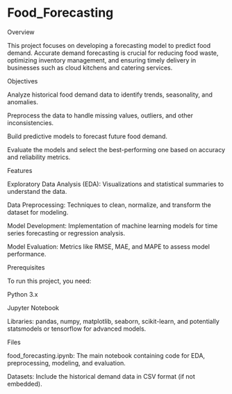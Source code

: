 # Food_Forecasting
Overview

This project focuses on developing a forecasting model to predict food demand. Accurate demand forecasting is crucial for reducing food waste, optimizing inventory management, and ensuring timely delivery in businesses such as cloud kitchens and catering services.

Objectives

Analyze historical food demand data to identify trends, seasonality, and anomalies.

Preprocess the data to handle missing values, outliers, and other inconsistencies.

Build predictive models to forecast future food demand.

Evaluate the models and select the best-performing one based on accuracy and reliability metrics.

Features

Exploratory Data Analysis (EDA): Visualizations and statistical summaries to understand the data.

Data Preprocessing: Techniques to clean, normalize, and transform the dataset for modeling.

Model Development: Implementation of machine learning models for time series forecasting or regression analysis.

Model Evaluation: Metrics like RMSE, MAE, and MAPE to assess model performance.

Prerequisites

To run this project, you need:

Python 3.x

Jupyter Notebook

Libraries: pandas, numpy, matplotlib, seaborn, scikit-learn, and potentially statsmodels or tensorflow for advanced models.

Files

food_forecasting.ipynb: The main notebook containing code for EDA, preprocessing, modeling, and evaluation.

Datasets: Include the historical demand data in CSV format (if not embedded).
